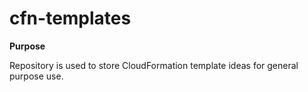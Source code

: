 # cfn-templates

**Purpose**

Repository is used to store CloudFormation template ideas for general purpose use.